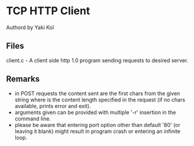 # TCP HTTP Client

Authord by Yaki Kol

## Files
client.c - A client side http 1.0 program sending requests to desired server.

## Remarks
- in POST requests the content sent are the first <n> chars from the given string where <n> is the
	content length specified in the request (if no <n> chars available, prints error and exit).
- arguments given can be provided with multiple '-r' insertion in the command line.
- please be aware that entering port option other than default '80' (or leaving it blank) might result in 
	program crash or entering an infinite loop.
